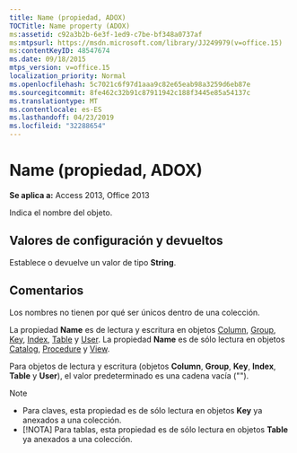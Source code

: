 ```yaml
---
title: Name (propiedad, ADOX)
TOCTitle: Name property (ADOX)
ms:assetid: c92a3b2b-6e3f-1ed9-c7be-bf348a0737af
ms:mtpsurl: https://msdn.microsoft.com/library/JJ249979(v=office.15)
ms:contentKeyID: 48547674
ms.date: 09/18/2015
mtps_version: v=office.15
localization_priority: Normal
ms.openlocfilehash: 5c7021c6f97d1aaa9c82e65eab98a3259d6eb87e
ms.sourcegitcommit: 8fe462c32b91c87911942c188f3445e85a54137c
ms.translationtype: MT
ms.contentlocale: es-ES
ms.lasthandoff: 04/23/2019
ms.locfileid: "32288654"
---
```

# <a name="name-property-adox"></a>Name (propiedad, ADOX)

**Se aplica a:** Access 2013, Office 2013

Indica el nombre del objeto.

## <a name="settings-and-return-values"></a>Valores de configuración y devueltos

Establece o devuelve un valor de tipo **String**.

## <a name="remarks"></a>Comentarios

Los nombres no tienen por qué ser únicos dentro de una colección.

La propiedad **Name** es de lectura y escritura en objetos [Column](column-object-adox.md), [Group](group-object-adox.md), [Key](key-object-adox.md), [Index](index-object-adox.md), [Table](table-object-adox.md) y [User](user-object-adox.md). La propiedad **Name** es de sólo lectura en objetos [Catalog](catalog-object-adox.md), [Procedure](procedure-object-adox.md) y [View](view-object-adox.md).

Para objetos de lectura y escritura (objetos **Column**, **Group**, **Key**, **Index**, **Table** y **User**), el valor predeterminado es una cadena vacía ("").

> [!NOTE]
> - Para claves, esta propiedad es de sólo lectura en objetos **Key** ya anexados a una colección.
> - [!NOTA] Para tablas, esta propiedad es de sólo lectura en objetos **Table** ya anexados a una colección.


